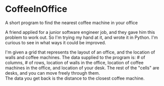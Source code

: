 # CoffeeInOffice
A short program to find the nearest coffee machine in your office

A friend applied for a junior software engineer job, and they gave him this problem to work out.
So I'm trying my hand at it, and wrote it in Python.  I'm curious to see in what ways it could be improved.

I'm given a grid that represents the layout of an office, and the location of walls and coffee machines.
The data supplied to the program is: # of columns, # of rows, location of walls in the office, location of coffee machines in the office, and location of your desk.  The rest of the "cells" are desks, and you can move freely through them.  
The data you get back is the distance to the closest coffee machine.

